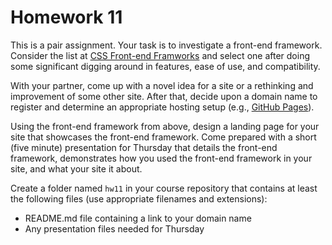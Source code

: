 # Homework 11

This is a pair assignment. Your task is to investigate a front-end framework. Consider the list at [CSS Front-end Framworks](http://usablica.github.io/front-end-frameworks/compare.html) and select one after doing some significant digging around in features, ease of use, and compatibility.

With your partner, come up with a novel idea for a site or a rethinking and improvement of some other site. After that, decide upon a domain name to register and determine an appropriate hosting setup (e.g., [GitHub Pages](https://help.github.com/articles/setting-up-a-custom-domain-with-github-pages)).

Using the front-end framework from above, design a landing page for your site that showcases the front-end framework. Come prepared with a short (five minute) presentation for Thursday that details the front-end framework, demonstrates how you used the front-end framework in your site, and what your site it about.

Create a folder named `hw11` in your course repository that contains at least the following files (use appropriate filenames and extensions):

* README.md file containing a link to your domain name
* Any presentation files needed for Thursday